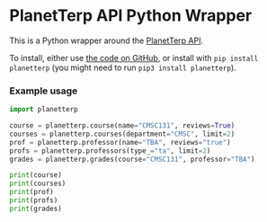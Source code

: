 # PlanetTerp API Python Wrapper

This is a Python wrapper around the [PlanetTerp API](http://api.planetterp.com).

To install, either use [the code on GitHub](https://github.com/planetterp/PlanetTerp-API-Python-Wrapper), or install with `pip install planetterp` (you might need to run `pip3 install planetterp`).

### Example usage

```python
import planetterp

course = planetterp.course(name="CMSC131", reviews=True)
courses = planetterp.courses(department="CMSC", limit=2)
prof = planetterp.professor(name="TBA", reviews="true")
profs = planetterp.professors(type_="ta", limit=2)
grades = planetterp.grades(course="CMSC131", professor="TBA")

print(course)
print(courses)
print(prof)
print(profs)
print(grades)
```
